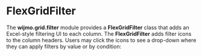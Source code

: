 FlexGridFilter
==============

The **wijmo.grid.filter** module provides a **FlexGridFilter** class that adds an Excel-style filtering UI to each column. The **FlexGridFilter** adds filter icons to the column headers. Users may click the icons to see a drop-down where they can apply filters by value or by condition: